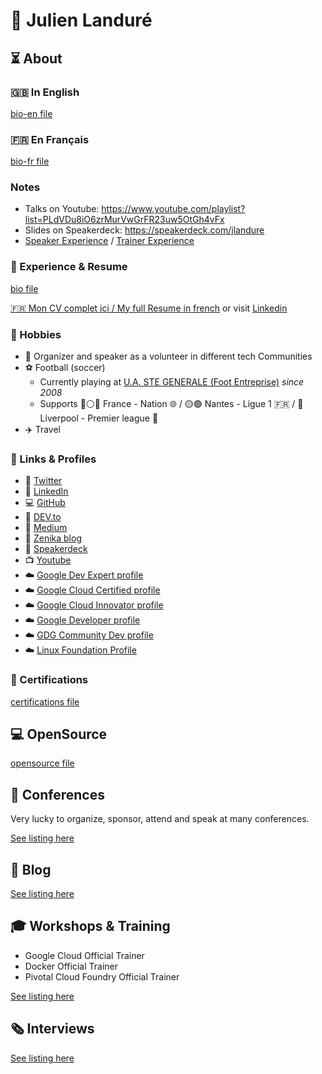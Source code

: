 # 🚀 Julien Landuré

## ⏳ About

### 🇬🇧 In English

[bio-en file](bio/bio-en.md ':include')

### 🇫🇷 En Français 

[bio-fr file](bio/bio-fr.md ':include')

### Notes

- Talks on Youtube: https://www.youtube.com/playlist?list=PLdVDu8iO6zrMurVwGrFR23uw5OtGh4vFx
- Slides on Speakerdeck: https://speakerdeck.com/jlandure
- [Speaker Experience](#📣-conferences) / [Trainer Experience](#🎓-workshops-amp-training)

### 📝 Experience & Resume

[bio file](bio/README.md ':include')

[🇫🇷 Mon CV complet ici / My full Resume in french](cv/) or visit [Linkedin](https://www.linkedin.com/in/jlandure/)

### 💚 Hobbies

- 💬 Organizer and speaker as a volunteer in different tech Communities
- ⚽ Football (soccer)
  - Currently playing at [U.A. STE GENERALE (Foot Entreprise)](https://foot44.fff.fr/recherche-clubs/?scl=27776) _since 2008_
  - Supports 🔵⚪🔴 France - Nation 🌐 / 🟡🟢 Nantes - Ligue 1 🇫🇷 / 🔴 Liverpool  - Premier league 🏴󠁧󠁢󠁥󠁮󠁧󠁿
- ✈️ Travel

### 📝 Links & Profiles

- 🧵 [Twitter](https://twitter.com/jlandure)
- 🧵 [LinkedIn](https://linkedin.com/in/jlandure)
- 💻 [GitHub](https://github.com/jlandure)
- 📝 [DEV.to](https://dev.to/jlandure)
- 📝 [Medium](https://medium.com/@jlandure)
- 📝 [Zenika blog](https://blog.zenika.com/author/jlandure2/)
- 📣 [Speakerdeck](https://speakerdeck.com/jlandure)
- 📺 [Youtube](https://www.youtube.com/playlist?list=PLdVDu8iO6zrMurVwGrFR23uw5OtGh4vFx)
- ☁️ [Google Dev Expert profile](https://developers.google.com/community/experts/directory/profile/profile-julien-landure)
- ☁️ [Google Cloud Certified profile](https://googlecloudcertified.credential.net/profile/23cbb12250b56e515cdb93d9094fe1ef49f58a66)
- ☁️ [Google Cloud Innovator profile](https://cloud.google.com/innovators/innovator?profileId=100299809483477367723)
- ☁️ [Google Developer profile](https://g.dev/jlandure)
- ☁️ [GDG Community Dev profile](https://gdg.community.dev/u/mcek2k/)
- ☁️ [Linux Foundation Profile](https://openprofile.dev/profile/jlandure)


### 🏅 Certifications

[certifications file](certifications/README.md ':include')

## 💻 OpenSource

[opensource file](opensource/README.md ':include')

## 📣 Conferences

Very lucky to organize, sponsor, attend and speak at many conferences.

[See listing here](conference/)

## 📝 Blog

[See listing here](blog/)

## 🎓 Workshops & Training

- Google Cloud Official Trainer 
- Docker Official Trainer 
- Pivotal Cloud Foundry Official Trainer 

[See listing here](workshop/)

## 🗞️ Interviews

[See listing here](./external/README.md ':include')
